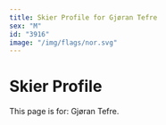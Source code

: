 ```yaml
---
title: Skier Profile for Gjøran Tefre
sex: "M"
id: "3916"
image: "/img/flags/nor.svg" 
---
```


# Skier Profile

This page is for: Gjøran Tefre.
    